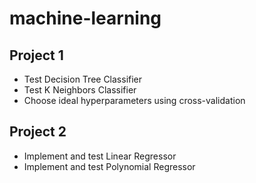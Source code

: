 # machine-learning

## Project 1

* Test Decision Tree Classifier
* Test K Neighbors Classifier
* Choose ideal hyperparameters using cross-validation

## Project 2

* Implement and test Linear Regressor
* Implement and test Polynomial Regressor

